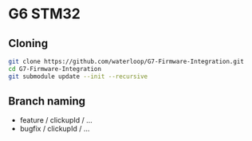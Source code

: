 # G6 STM32

## Cloning
```bash
git clone https://github.com/waterloop/G7-Firmware-Integration.git
cd G7-Firmware-Integration
git submodule update --init --recursive
```

## Branch naming
- feature / clickupId / ...
- bugfix / clickupId / ...
